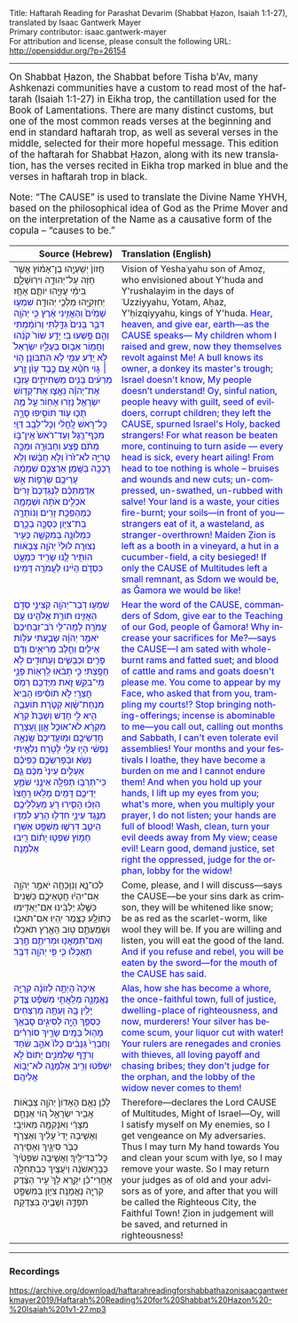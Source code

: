 <html>
<head></head>
<body>
Title: Haftarah Reading for Parashat Devarim (Shabbat Ḥazon, Isaiah 1:1-27), translated by Isaac Gantwerk Mayer<br />
Primary contributor: isaac.gantwerk-mayer<br />
For attribution and license, please consult the following URL: <a href="http://opensiddur.org/?p=26154">http://opensiddur.org/?p=26154</a>
<p />
<hr />

<div class="english" lang="en" style="font-size: 1.2em;">
On Shabbat Ḥazon, the Shabbat before Tisha b'Av, many Ashkenazi communities have a custom to read most of the haftarah (Isaiah 1:1-27) in Eikha trop, the cantillation used for the Book of Lamentations. There are many distinct customs, but one of the most common reads verses at the beginning and end in standard haftarah trop, as well as several verses in the middle, selected for their more hopeful message. This edition of the haftarah for Shabbat Ḥazon, along with its new translation, has the verses recited in Eikha trop marked in blue and the verses in haftarah trop in black.

Note: “The CAUSE” is used to translate the Divine Name YHVH, based on the philosophical idea of God as the Prime Mover and on the interpretation of the Name as a causative form of the copula – “causes to be.”
</div>

<table style="margin-left: auto;margin-right: auto;" class="draggable">
<thead><tr><th id="x" style="text-align: right;">Source (Hebrew)</th><th style="text-align: left;">Translation (English)</th></tr></thead>
<tbody>
<tr><td style="vertical-align:top;">
<div class="liturgy" lang="he">
חֲזוֹן֙ יְשַֽׁעְיָ֣הוּ בֶן־אָמ֔וֹץ אֲשֶׁ֣ר חָזָ֔ה עַל־יְהוּדָ֖ה וִירֽוּשָׁלָ֑&#x200d;ִם בִּימֵ֨י עֻזִּיָּ֧הוּ יוֹתָ֛ם אָחָ֥ז יְחִזְקִיָּ֖הוּ מַלְכֵ֥י יְהוּדָֽה׃ <span style="color: blue;">שִׁמְע֤וּ שָׁמַ֙יִם֙ וְהַאֲזִ֣ינִי אֶ֔רֶץ כִּ֥י יְהֹוָ֖ה דִּבֵּ֑ר בָּנִים֙ גִּדַּ֣לְתִּי וְרוֹמַ֔מְתִּי וְהֵ֖ם פָּ֥שְׁעוּ בִֽי׃ יָדַ֥ע שׁוֹר֙ קֹנֵ֔הוּ וַחֲמ֖וֹר אֵב֣וּס בְּעָלָ֑יו יִשְׂרָאֵל֙ לֹ֣א יָדַ֔ע עַמִּ֖י לֹ֥א הִתְבּוֹנָֽן׃ ה֣וֹי ׀ גּ֣וֹי חֹטֵ֗א עַ֚ם כֶּ֣בֶד עָוֺ֔ן זֶ֣רַע מְרֵעִ֔ים בָּנִ֖ים מַשְׁחִיתִ֑ים עָזְב֣וּ אֶת־יְהֹוָ֗ה נִֽאֲצ֛וּ אֶת־קְד֥וֹשׁ יִשְׂרָאֵ֖ל נָזֹ֥רוּ אָחֽוֹר׃ עַ֣ל מֶ֥ה תֻכּ֛וּ ע֖וֹד תּוֹסִ֣יפוּ סָרָ֑ה כׇּל־רֹ֣אשׁ לׇֽחֳלִ֔י וְכׇל־לֵבָ֖ב דַּוָּֽי׃ מִכַּף־רֶ֤גֶל וְעַד־רֹאשׁ֙ אֵֽין־בּ֣וֹ מְתֹ֔ם פֶּ֥צַע וְחַבּוּרָ֖ה וּמַכָּ֣ה טְרִיָּ֑ה לֹא־זֹ֙רוּ֙ וְלֹ֣א חֻבָּ֔שׁוּ וְלֹ֥א רֻכְּכָ֖ה בַּשָּֽׁמֶן׃ אַרְצְכֶ֣ם שְׁמָמָ֔ה עָרֵיכֶ֖ם שְׂרֻפ֣וֹת אֵ֑שׁ אַדְמַתְכֶ֗ם לְנֶגְדְּכֶם֙ זָרִים֙ אֹכְלִ֣ים אֹתָ֔הּ וּשְׁמָמָ֖ה כְּמַהְפֵּכַ֥ת זָרִֽים׃ וְנוֹתְרָ֥ה בַת־צִיּ֖וֹן כְּסֻכָּ֣ה בְכָ֑רֶם כִּמְלוּנָ֥ה בְמִקְשָׁ֖ה כְּעִ֥יר נְצוּרָֽה׃ לוּלֵי֙ יְהֹוָ֣ה צְבָא֔וֹת הוֹתִ֥יר לָ֛נוּ שָׂרִ֖יד כִּמְעָ֑ט כִּסְדֹ֣ם הָיִ֔ינוּ לַעֲמֹרָ֖ה דָּמִֽינוּ׃ </span>
</span></div></td>
 
<td style="vertical-align:top;">
<div class="english" lang="en">
Vision of Yeshaʿyahu son of Amoẓ, who envisioned about Y'huda and Y'rushalayim in the days of ʿUzziyyahu, Yotam, Aḥaz, Y'ḥizqiyyahu, kings of Y'huda. <span style="color: blue;">Hear, heaven, and give ear, earth—as the CAUSE speaks— My children whom I raised and grew, now they themselves revolt against Me! A bull knows its owner, a donkey its master's trough; Israel doesn't know, My people doesn’t understand! Oy, sinful nation, people heavy with guilt, seed of evildoers, corrupt children; they left the CAUSE, spurned Israel's Holy, backed strangers! For what reason be beaten more, continuing to turn aside — every head is sick, every heart ailing! From head to toe nothing is whole – bruises and wounds and new cuts; un-compressed, un-swathed, un-rubbed with salve! Your land is a waste, your cities fire-burnt; your soils—in front of you—strangers eat of it, a wasteland, as stranger-overthrown! Maiden Ẓion is left as a booth in a vineyard, a hut in a cucumber-field, a city besieged! If only the CAUSE of Multitudes left a small remnant, as Sdom we would be, as Ğamora we would be like!</span>
</div></td></tr>


<tr><td style="vertical-align:top;">
<div class="liturgy" lang="he">
<span style="color: blue;">שִׁמְע֥וּ דְבַר־יְהֹוָ֖ה קְצִינֵ֣י סְדֹ֑ם הַאֲזִ֛ינוּ תּוֹרַ֥ת אֱלֹהֵ֖ינוּ עַ֥ם עֲמֹרָֽה׃ לָמָּה־לִּ֤י רֹב־זִבְחֵיכֶם֙ יֹאמַ֣ר יְהֹוָ֔ה שָׂבַ֛עְתִּי עֹל֥וֹת אֵילִ֖ים וְחֵ֣לֶב מְרִיאִ֑ים וְדַ֨ם פָּרִ֧ים וּכְבָשִׂ֛ים וְעַתּוּדִ֖ים לֹ֥א חָפָֽצְתִּי׃ כִּ֣י תָבֹ֔אוּ לֵֽרָא֖וֹת פָּנָ֑י מִֽי־בִקֵּ֥שׁ זֹ֛את מִיֶּדְכֶ֖ם רְמֹ֥ס חֲצֵרָֽי׃ לֹ֣א תוֹסִ֗יפוּ הָבִיא֙ מִנְחַת־שָׁ֔וְא קְטֹ֧רֶת תּוֹעֵבָ֛ה הִ֖יא לִ֑י חֹ֤דֶשׁ וְשַׁבָּת֙ קְרֹ֣א מִקְרָ֔א לֹא־אוּכַ֥ל אָ֖וֶן וַֽעֲצָרָֽה׃ חׇדְשֵׁיכֶ֤ם וּמֽוֹעֲדֵיכֶם֙ שָֽׂנְאָ֣ה נַפְשִׁ֔י הָי֥וּ עָלַ֖י לָטֹ֑רַח נִלְאֵ֖יתִי נְשֹֽׂא׃ וּבְפָרִשְׂכֶ֣ם כַּפֵּיכֶ֗ם אַעְלִ֤ים עֵינַי֙ מִכֶּ֔ם גַּ֛ם כִּֽי־תַרְבּ֥וּ תְפִלָּ֖ה אֵינֶ֣נִּי שֹׁמֵ֑עַ יְדֵיכֶ֖ם דָּמִ֥ים מָלֵֽאוּ׃ רַֽחֲצוּ֙ הִזַּכּ֔וּ הָסִ֛ירוּ רֹ֥עַ מַעַלְלֵיכֶ֖ם מִנֶּ֣גֶד עֵינָ֑י חִדְל֖וּ הָרֵֽעַ׃ לִמְד֥וּ הֵיטֵ֛ב דִּרְשׁ֥וּ מִשְׁפָּ֖ט אַשְּׁר֣וּ חָמ֑וֹץ שִׁפְט֣וּ יָת֔וֹם רִ֖יבוּ אַלְמָנָֽה׃ </span>
</span></div></td>
 
<td style="vertical-align:top;">
<div class="english" lang="en">
<span style="color: blue;">Hear the word of the CAUSE, commanders of Sdom, give ear to the Teaching of our God, people of Ğamora! Why increase your sacrifices for Me?—says the CAUSE—I am sated with whole-burnt rams and fatted suet; and blood of cattle and rams and goats doesn't please me. You come to appear by my Face, who asked that from you, trampling my courts!? Stop bringing nothing-offerings; incense is abominable to me—you call out, calling out months and Sabbath, I can't even tolerate evil assemblies! Your months and your festivals I loathe, they have become a burden on me and I cannot endure them! And when you hold up your hands, I lift up my eyes from you; what's more, when you multiply your prayer, I do not listen; your hands are full of blood!  Wash, clean, turn your evil deeds away from My view; cease evil! Learn good, demand justice, set right the oppressed, judge for the orphan, lobby for the widow!</span>
</div></td></tr>


<tr><td style="vertical-align:top;">
<div class="liturgy" lang="he">
לְכוּ־נָ֛א וְנִוָּכְחָ֖ה יֹאמַ֣ר יְהֹוָ֑ה אִם־יִהְי֨וּ חֲטָאֵיכֶ֤ם כַּשָּׁנִים֙ כַּשֶּׁ֣לֶג יַלְבִּ֔ינוּ אִם־יַאְדִּ֥ימוּ כַתּוֹלָ֖ע כַּצֶּ֥מֶר יִֽהְיֽוּ׃ אִם־תֹּאב֖וּ וּשְׁמַעְתֶּ֑ם ט֥וּב הָאָ֖רֶץ תֹּאכֵֽלוּ׃ <span style="color: blue;">וְאִם־תְּמָאֲנ֖וּ וּמְרִיתֶ֑ם חֶ֣רֶב תְּאֻכְּל֔וּ כִּ֛י פִּ֥י יְהֹוָ֖ה דִּבֵּֽר׃</span>
</span></div></td>
 
<td style="vertical-align:top;">
<div class="english" lang="en">
Come, please, and I will discuss—says the CAUSE—be your sins dark as crimson, they will be whitened like snow; be as red as the scarlet-worm, like wool they will be. If you are willing and listen, you will eat the good of the land. <span style="color: blue;">And if you refuse and rebel, you will be eaten by the sword—for the mouth of the CAUSE has said.</span>
</div></td></tr>


<tr><td style="vertical-align:top;">
<div class="liturgy" lang="he">
<span style="color: blue;">אֵיכָה֙ הָיְתָ֣ה לְזוֹנָ֔ה קִרְיָ֖ה נֶאֱמָנָ֑ה מְלֵֽאֲתִ֣י מִשְׁפָּ֗ט צֶ֛דֶק יָלִ֥ין בָּ֖הּ וְעַתָּ֥ה מְרַצְּחִֽים׃ כַּסְפֵּ֖ךְ הָיָ֣ה לְסִיגִ֑ים סׇבְאֵ֖ךְ מָה֥וּל בַּמָּֽיִם׃ שָׂרַ֣יִךְ סוֹרְרִ֗ים וְחַבְרֵי֙ גַּנָּבִ֔ים כֻּלּוֹ֙ אֹהֵ֣ב שֹׁ֔חַד וְרֹדֵ֖ף שַׁלְמֹנִ֑ים יָתוֹם֙ לֹ֣א יִשְׁפֹּ֔טוּ וְרִ֥יב אַלְמָנָ֖ה לֹא־יָב֥וֹא אֲלֵיהֶֽם׃ </span>
</span></div></td>
 
<td style="vertical-align:top;">
<div class="english" lang="en">
<span style="color: blue;">Alas, how she has become a whore, the once-faithful town, full of justice, dwelling-place of righteousness, and now, murderers! Your silver has become scum, your liquor cut with water! Your rulers are renegades and cronies with thieves, all loving payoff and chasing bribes; they don't judge for the orphan, and the lobby of the widow never comes to them!</span>
</div></td></tr>


<tr><td style="vertical-align:top;">
<div class="liturgy" lang="he">
לָכֵ֗ן נְאֻ֤ם הָאָדוֹן֙ יְהֹוָ֣ה צְבָא֔וֹת אֲבִ֖יר יִשְׂרָאֵ֑ל ה֚וֹי אֶנָּחֵ֣ם מִצָּרַ֔י וְאִנָּקְמָ֖ה מֵאוֹיְבָֽי׃ וְאָשִׁ֤יבָה יָדִי֙ עָלַ֔יִךְ וְאֶצְרֹ֥ף כַּבֹּ֖ר סִיגָ֑יִךְ וְאָסִ֖ירָה כׇּל־בְּדִילָֽיִךְ׃ וְאָשִׁ֤יבָה שֹׁפְטַ֙יִךְ֙ כְּבָרִ֣אשֹׁנָ֔ה וְיֹעֲצַ֖יִךְ כְּבַתְּחִלָּ֑ה אַֽחֲרֵי־כֵ֗ן יִקָּ֤רֵא לָךְ֙ עִ֣יר הַצֶּ֔דֶק קִרְיָ֖ה נֶאֱמָנָֽה׃ צִיּ֖וֹן בְּמִשְׁפָּ֣ט תִּפָּדֶ֑ה וְשָׁבֶ֖יהָ בִּצְדָקָֽה׃
</span></div></td>
 
<td style="vertical-align:top;">
<div class="english" lang="en">
Therefore—declares the Lord CAUSE of Multitudes, Might of Israel—Oy, will I satisfy myself on My enemies, so I get vengeance on My adversaries. Thus I may turn My hand towards You and clean your scum with lye, so I may remove your waste. So I may return your judges as of old and your advisors as of yore, and after that you will be called the Righteous City, the Faithful Town! Ẓion in judgement will be saved, and returned in righteousness!
</div></td></tr>
</tbody></table>

<hr />

<h3>Recordings</h3>

https://archive.org/download/haftarahreadingforshabbathazonisaacgantwerkmayer2019/Haftarah%20Reading%20for%20Shabbat%20Hazon%20-%20Isaiah%201v1-27.mp3

&nbsp;
</body>
</html>